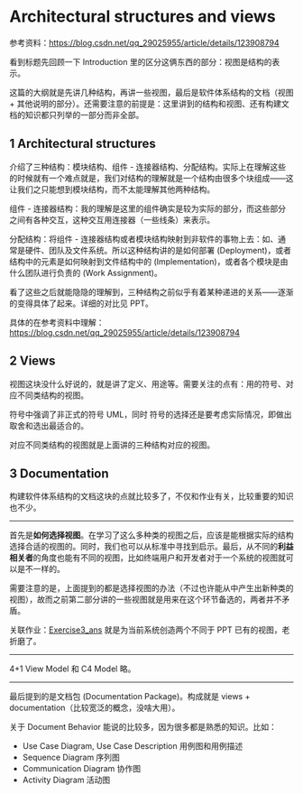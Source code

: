 # Architectural structures and views

参考资料：<https://blog.csdn.net/qq_29025955/article/details/123908794>

看到标题先回顾一下 Introduction 里的区分这俩东西的部分：视图是结构的表示。

这篇的大纲就是先讲几种结构，再讲一些视图，最后是软件体系结构的文档（视图 + 其他说明的部分）。还需要注意的前提是：这里讲到的结构和视图、还有构建文档的知识都只列举的一部分而非全部。

## 1 Architectural structures

介绍了三种结构：模块结构、组件 - 连接器结构、分配结构。实际上在理解这些的时候就有一个难点就是，我们对结构的理解就是一个结构由很多个块组成——这让我们之只能想到模块结构，而不太能理解其他两种结构。

组件 - 连接器结构：我的理解是这里的组件确实是较为实际的部分，而这些部分之间有各种交互，这种交互用连接器（一些线条）来表示。

分配结构：将组件 - 连接器结构或者模块结构映射到非软件的事物上去：如、通常是硬件、团队及文件系统。所以这种结构讲的是如何部署 (Deployment)，或者结构中的元素是如何映射到文件结构中的 (Implementation)，或者各个模块是由什么团队进行负责的 (Work Assignment)。

看了这些之后就能隐隐的理解到，三种结构之前似乎有着某种递进的关系——逐渐的变得具体了起来。详细的对比见 PPT。

具体的在参考资料中理解：<https://blog.csdn.net/qq_29025955/article/details/123908794>

## 2 Views

视图这块没什么好说的，就是讲了定义、用途等。需要关注的点有：用的符号、对应不同类结构的视图。

符号中强调了非正式的符号 UML，同时 符号的选择还是要考虑实际情况，即做出取舍和选出最适合的。

对应不同类结构的视图就是上面讲的三种结构对应的视图。

## 3 Documentation

构建软件体系结构的文档这块的点就比较多了，不仅和作业有关，比较重要的知识也不少。

---

首先是**如何选择视图**。在学习了这么多种类的视图之后，应该是能根据实际的结构选择合适的视图的。同时，我们也可以从标准中寻找到启示。最后，从不同的**利益相关者**的角度也能有不同的视图，比如终端用户和开发者对于一个系统的视图就可以是不一样的。

需要注意的是，上面提到的都是选择视图的办法（不过也许能从中产生出新种类的视图），故而之前第二部分讲的一些视图就是用来在这个环节备选的，两者并不矛盾。

关联作业：[Exercise3_ans](../exercise/Exercise3_ans.md) 就是为当前系统创造两个不同于 PPT 已有的视图，老折磨了。

---

4+1 View Model 和 C4 Model 略。

---

最后提到的是文档包 (Documentation Package)。构成就是 views + documentation（比较宽泛的概念，没啥大用）。

关于 Document Behavior 能说的比较多，因为很多都是熟悉的知识。比如：

- Use Case Diagram, Use Case Description 用例图和用例描述
- Sequence Diagram 序列图
- Communication Diagram 协作图
- Activity Diagram 活动图
